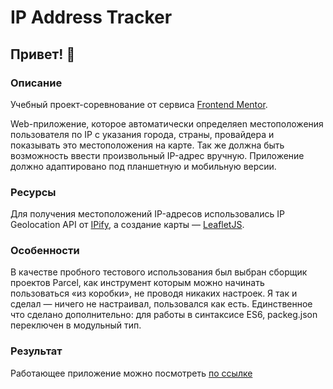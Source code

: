 # IP Address Tracker

## Привет! 👋

### Описание

Учебный проект-соревнование от сервиса [Frontend Mentor](https://www.frontendmentor.io).

Web-приложение, которое автоматически определяеn местоположения пользователя по IP с указания города, страны, провайдера и показывать это местоположения на карте. Так же должна быть возможность ввести произвольный IP-адрес вручную. Приложение должно адаптировано под планшетную и мобильную версии.

### Ресурсы

Для получения местоположений IP-адресов использовались IP Geolocation API от [IPify](https://geo.ipify.org/), а создание карты — [LeafletJS](https://leafletjs.com/).

### Особенности

В качестве пробного тестового использования был выбран сборщик проектов Parcel, как инструмент которым можно начинать пользоваться «из коробки», не проводя никаких настроек. Я так и сделал — ничего не настраивал, пользовался как есть. Единственное что сделано дополнительно: для работы в синтаксисе ES6, packeg.json переключен в модульный тип.

### Результат

Работающее приложение можно посмотреть [по ссылке](https://syhanoff.ru/portfolio/iptracker/)